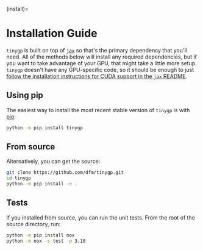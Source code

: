 (install)=

# Installation Guide

`tinygp` is built on top of [`jax`](https://github.com/google/jax) so that's the
primary dependency that you'll need. All of the methods below will install any
required dependencies, but if you want to take advantage of your GPU, that might
take a little more setup. `tinygp` doesn't have any GPU-specific code, so it
should be enough to just [follow the installation instructions for CUDA support
in the `jax` README](https://github.com/google/jax/#installation).

## Using pip

The easiest way to install the most recent stable version of `tinygp` is
with [pip](https://pip.pypa.io):

```bash
python -m pip install tinygp
```

## From source

Alternatively, you can get the source:

```bash
git clone https://github.com/dfm/tinygp.git
cd tinygp
python -m pip install -e .
```

## Tests

If you installed from source, you can run the unit tests. From the root of the
source directory, run:

```bash
python -m pip install nox
python -m nox -s test -p 3.10
```
